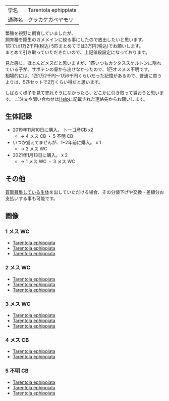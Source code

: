 ---
---

|||
|:-|:-|
| 学名 | Tarentola ephippiata |
| 通称名 | クラカケカベヤモリ |

繁殖を視野に飼育していましたが、  
飼育種を陸生のカメメインに絞る事にしたので放出したいと思います。  
1匹では1万2千円(税込)
5匹まとめてでは3万円(税込)でお願いします。  
まとめて引き取っていただきたいので、上記値段設定になっております。

見た感じ、ほとんどメスだと思いますが、1匹いつもカクタススケルトンに隠れている子が、サボテンの骨から出せなかったので、1匹オスメス不明です。  
相場的には、1匹1万2千円〜1万6千円くらいだった記憶があるので、普通に買うよりは、5匹セットで2万くらい得だと思います。  

しばらく様子を見て売れそうになかったら、どこかに引き取って貰おうと思います。
ご注文や問い合わせは[Help](https://ikimonooki.com/help/)に記載された連絡先からお願いします。

## 生体記録

* 2019年11月10日に購入。 トーゴ産CB x2
    - -> 4 メス CB ・ 5 不明 CB
* いつか覚えてませんが、1~2年前に購入。 x 1
    - -> 2 メス WC
* 2021年1月13日に購入。 x 2
    - -> 1 メス WC ・ 3 メス WC

## その他

[買取募集している生体](/shopping/purchase-price-list)を出していただける場合、その分値下げや交換・差額分お支払いする事も可能です。

## 画像

### 1 メス WC

* [Tarentola ephippiata]({{site.baseurl}}/assets/img/shopping/creatures/tarentola-ephippiata/1/1.jpeg)
* [Tarentola ephippiata]({{site.baseurl}}/assets/img/shopping/creatures/tarentola-ephippiata/1/2.jpeg)
* [Tarentola ephippiata]({{site.baseurl}}/assets/img/shopping/creatures/tarentola-ephippiata/1/3.jpeg)

### 2 メス WC

* [Tarentola ephippiata]({{site.baseurl}}/assets/img/shopping/creatures/tarentola-ephippiata/2/1.jpeg)
* [Tarentola ephippiata]({{site.baseurl}}/assets/img/shopping/creatures/tarentola-ephippiata/2/2.jpeg)
* [Tarentola ephippiata]({{site.baseurl}}/assets/img/shopping/creatures/tarentola-ephippiata/2/3.jpeg)

### 3 メス WC

* [Tarentola ephippiata]({{site.baseurl}}/assets/img/shopping/creatures/tarentola-ephippiata/3/1.jpeg)
* [Tarentola ephippiata]({{site.baseurl}}/assets/img/shopping/creatures/tarentola-ephippiata/3/2.jpeg)
* [Tarentola ephippiata]({{site.baseurl}}/assets/img/shopping/creatures/tarentola-ephippiata/3/3.jpeg)

### 4 メス CB

* [Tarentola ephippiata]({{site.baseurl}}/assets/img/shopping/creatures/tarentola-ephippiata/4/1.jpeg)
* [Tarentola ephippiata]({{site.baseurl}}/assets/img/shopping/creatures/tarentola-ephippiata/4/2.jpeg)

### 5 不明 CB

* [Tarentola ephippiata]({{site.baseurl}}/assets/img/shopping/creatures/tarentola-ephippiata/5/1.jpeg)
* [Tarentola ephippiata]({{site.baseurl}}/assets/img/shopping/creatures/tarentola-ephippiata/5/2.jpeg)
* [Tarentola ephippiata]({{site.baseurl}}/assets/img/shopping/creatures/tarentola-ephippiata/5/3.jpeg)
